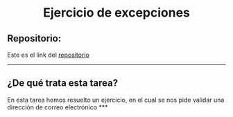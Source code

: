 <h1 align="center">	Ejercicio de excepciones</h1>

<h2>Repositorio:</h2>

Este es el link del [repositorio]()

***
<h2>¿De qué trata esta tarea?</h2>
En esta tarea hemos resuelto un ejercicio, en el cual se nos pide validar una dirección de correo electrónico
***
